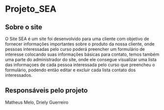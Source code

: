 # Projeto_SEA

## Sobre o site
O Site SEA é um site foi desenvolvido para uma cliente com objetivo de fornecer informações importantes sobre o produto da nossa cliente, onde pessoas interessadas pelo curso poderá preencher um formulário de interesse colocando suas informações básicas para contato, temos também uma parte do administrador do site, onde ele consegue visualizar uma lista das informaçoes de cada pessoa interessada pelo curso que preencheu o formulário, podendo então editar e excluir cada lista contato dos interessados.

## Responsáveis pelo projeto
Matheus Melo,
Driely Guerreiro 

